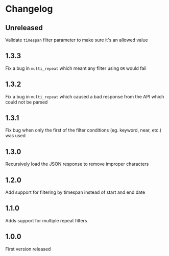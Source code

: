 # Changelog

## Unreleased
Validate `timespan` filter parameter to make sure it's an allowed value

## 1.3.3
Fix a bug in `multi_repeat` which meant any filter using `OR` would fail

## 1.3.2
Fix a bug in `multi_repeat` which caused a bad response from the API which could not be parsed

## 1.3.1
Fix bug when only the first of the filter conditions (eg. keyword, near, etc.) was used

## 1.3.0
Recursively load the JSON response to remove improper characters

## 1.2.0
Add support for filtering by timespan instead of start and end date

## 1.1.0
Adds support for multiple repeat filters

## 1.0.0
First version released